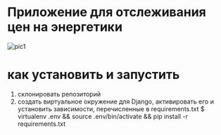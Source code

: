 # Приложение для отслеживания цен на энергетики


![pic1](https://user-images.githubusercontent.com/112984586/188738652-df3e97f3-0142-4c99-895a-ebcbac55f888.jpg)


# как установить и запустить

1. склонировать репозиторий
2. создать виртуальное окружение для Django, активировать его и установить зависимости, перечисленные в requirements.txt
   $ virtualenv .env && source .env/bin/activate && pip install -r requirements.txt
